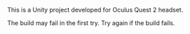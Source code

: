This is a Unity project developed for Oculus Quest 2 headset. 

The build may fail in the first try. Try again if the build fails.

